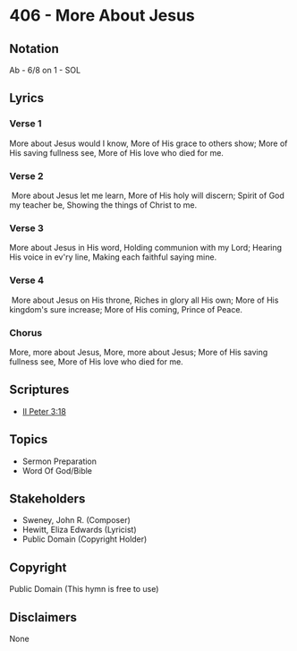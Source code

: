 # 406 - More About Jesus

## Notation

Ab - 6/8 on 1 - SOL

## Lyrics

### Verse 1

More about Jesus would I know, More of His grace to others show; More of His saving fullness see, More of His love who died for me.

### Verse 2

 More about Jesus let me learn, More of His holy will discern; Spirit of God my teacher be, Showing the things of Christ to me.

### Verse 3

More about Jesus in His word, Holding communion with my Lord; Hearing His voice in ev'ry line, Making each faithful saying mine. 

### Verse 4

 More about Jesus on His throne, Riches in glory all His own; More of His kingdom's sure increase; More of His coming, Prince of Peace.

### Chorus

More, more about Jesus, More, more about Jesus; More of His saving fullness see, More of His love who died for me.


## Scriptures

- [II Peter 3:18](https://www.biblegateway.com/passage/?search=II%20Peter%203%3A18)

## Topics

- Sermon Preparation
- Word Of God/Bible

## Stakeholders

- Sweney, John R. (Composer)
- Hewitt, Eliza Edwards (Lyricist)
- Public Domain (Copyright Holder)

## Copyright

Public Domain
(This hymn is free to use)

## Disclaimers

None

